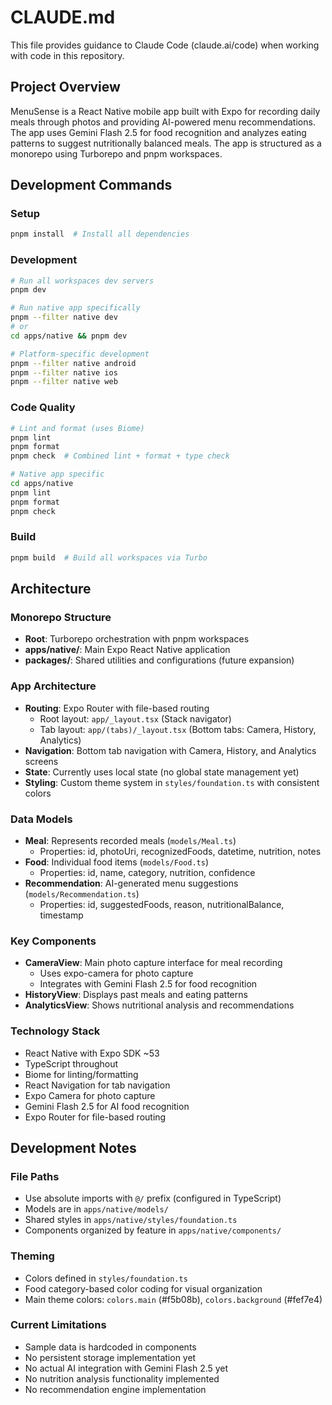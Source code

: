 # CLAUDE.md

This file provides guidance to Claude Code (claude.ai/code) when working with code in this repository.

## Project Overview

MenuSense is a React Native mobile app built with Expo for recording daily meals through photos and providing AI-powered menu recommendations. The app uses Gemini Flash 2.5 for food recognition and analyzes eating patterns to suggest nutritionally balanced meals. The app is structured as a monorepo using Turborepo and pnpm workspaces.

## Development Commands

### Setup
```bash
pnpm install  # Install all dependencies
```

### Development
```bash
# Run all workspaces dev servers
pnpm dev

# Run native app specifically
pnpm --filter native dev
# or
cd apps/native && pnpm dev

# Platform-specific development
pnpm --filter native android
pnpm --filter native ios  
pnpm --filter native web
```

### Code Quality
```bash
# Lint and format (uses Biome)
pnpm lint
pnpm format
pnpm check  # Combined lint + format + type check

# Native app specific
cd apps/native
pnpm lint
pnpm format  
pnpm check
```

### Build
```bash
pnpm build  # Build all workspaces via Turbo
```

## Architecture

### Monorepo Structure
- **Root**: Turborepo orchestration with pnpm workspaces
- **apps/native/**: Main Expo React Native application
- **packages/**: Shared utilities and configurations (future expansion)

### App Architecture
- **Routing**: Expo Router with file-based routing
  - Root layout: `app/_layout.tsx` (Stack navigator)
  - Tab layout: `app/(tabs)/_layout.tsx` (Bottom tabs: Camera, History, Analytics)
- **Navigation**: Bottom tab navigation with Camera, History, and Analytics screens
- **State**: Currently uses local state (no global state management yet)
- **Styling**: Custom theme system in `styles/foundation.ts` with consistent colors

### Data Models
- **Meal**: Represents recorded meals (`models/Meal.ts`)
  - Properties: id, photoUri, recognizedFoods, datetime, nutrition, notes
- **Food**: Individual food items (`models/Food.ts`)
  - Properties: id, name, category, nutrition, confidence
- **Recommendation**: AI-generated menu suggestions (`models/Recommendation.ts`)
  - Properties: id, suggestedFoods, reason, nutritionalBalance, timestamp

### Key Components
- **CameraView**: Main photo capture interface for meal recording
  - Uses expo-camera for photo capture
  - Integrates with Gemini Flash 2.5 for food recognition
- **HistoryView**: Displays past meals and eating patterns
- **AnalyticsView**: Shows nutritional analysis and recommendations

### Technology Stack
- React Native with Expo SDK ~53
- TypeScript throughout
- Biome for linting/formatting
- React Navigation for tab navigation
- Expo Camera for photo capture
- Gemini Flash 2.5 for AI food recognition
- Expo Router for file-based routing

## Development Notes

### File Paths
- Use absolute imports with `@/` prefix (configured in TypeScript)
- Models are in `apps/native/models/`
- Shared styles in `apps/native/styles/foundation.ts`
- Components organized by feature in `apps/native/components/`

### Theming
- Colors defined in `styles/foundation.ts`
- Food category-based color coding for visual organization
- Main theme colors: `colors.main` (#f5b08b), `colors.background` (#fef7e4)

### Current Limitations
- Sample data is hardcoded in components
- No persistent storage implementation yet
- No actual AI integration with Gemini Flash 2.5 yet
- No nutrition analysis functionality implemented
- No recommendation engine implementation